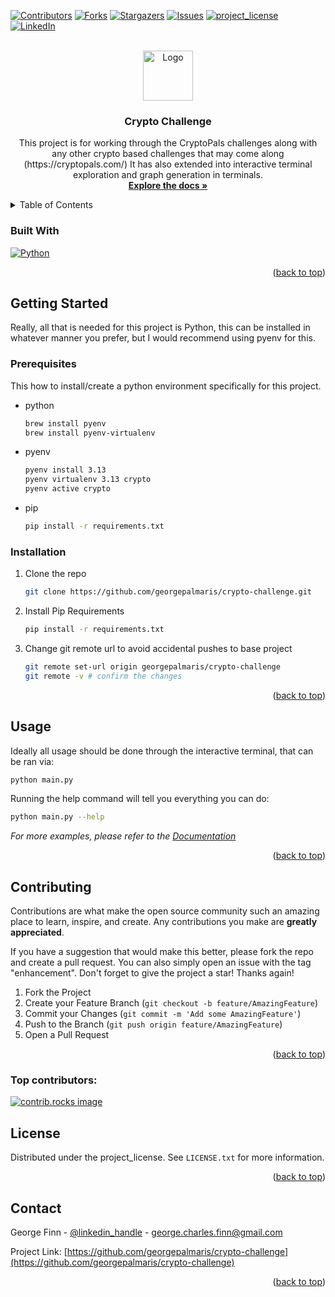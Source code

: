 <!-- Improved compatibility of back to top link: See: https://github.com/othneildrew/Best-README-Template/pull/73 -->
<a id="readme-top"></a>

<!-- PROJECT SHIELDS -->
<!--
*** I'm using markdown "reference style" links for readability.
*** Reference links are enclosed in brackets [ ] instead of parentheses ( ).
*** See the bottom of this document for the declaration of the reference variables
*** for contributors-url, forks-url, etc. This is an optional, concise syntax you may use.
*** https://www.markdownguide.org/basic-syntax/#reference-style-links
-->
[![Contributors][contributors-shield]][contributors-url]
[![Forks][forks-shield]][forks-url]
[![Stargazers][stars-shield]][stars-url]
[![Issues][issues-shield]][issues-url]
[![project_license][license-shield]][license-url]
[![LinkedIn][linkedin-shield]][linkedin-url]


<!-- PROJECT LOGO -->
<br />
<div align="center">
  <a href="https://github.com/georgepalmaris/crypto-challenge">
    <img src="https://www.webopedia.com/wp-content/uploads/1996/10/what-is-cryptography-scaled.webp" alt="Logo" width="80" height="80">
  </a>

<h3 align="center">Crypto Challenge</h3>

  <p align="center">
    This project is for working through the CryptoPals challenges along with any other crypto based challenges that may come along (https://cryptopals.com/)
    It has also extended into interactive terminal exploration and graph generation in terminals.
    <br />
    <a href="https://github.com/georgegeorgepalmaris/crypto-challenge/tree/main/docs"><strong>Explore the docs »</strong></a>
    <br />
  </p>
</div>



<!-- TABLE OF CONTENTS -->
<details>
  <summary>Table of Contents</summary>
  <ol>
    <li><a href="#built-with">Built With</a></li>
    <li>
      <a href="#getting-started">Getting Started</a>
      <ul>
        <li><a href="#prerequisites">Prerequisites</a></li>
        <li><a href="#installation">Installation</a></li>
      </ul>
    </li>
    <li><a href="#usage">Usage</a></li>
    <li><a href="#contributing">Contributing</a></li>
    <li><a href="#license">License</a></li>
    <li><a href="#contact">Contact</a></li>
  </ol>
</details>


### Built With

[![Python][PythonBadge]][Python-url]

<p align="right">(<a href="#readme-top">back to top</a>)</p>



<!-- GETTING STARTED -->
## Getting Started

Really, all that is needed for this project is Python, this can be installed in whatever manner you prefer, but I would recommend using pyenv for this.

### Prerequisites

This how to install/create a python environment specifically for this project.
* python
  ```sh
  brew install pyenv
  brew install pyenv-virtualenv
  ```
* pyenv
  ```sh
  pyenv install 3.13
  pyenv virtualenv 3.13 crypto
  pyenv active crypto
  ```
* pip
  ```sh
  pip install -r requirements.txt
  ```

### Installation

1. Clone the repo
   ```sh
   git clone https://github.com/georgepalmaris/crypto-challenge.git
   ```
2. Install Pip Requirements
   ```sh
   pip install -r requirements.txt
   ```
3. Change git remote url to avoid accidental pushes to base project
   ```sh
   git remote set-url origin georgepalmaris/crypto-challenge
   git remote -v # confirm the changes
   ```

<p align="right">(<a href="#readme-top">back to top</a>)</p>



<!-- USAGE EXAMPLES -->
## Usage

Ideally all usage should be done through the interactive terminal, that can be ran via:

   ```sh
   python main.py
   ```

Running the help command will tell you everything you can do:

   ```sh
   python main.py --help
   ```

_For more examples, please refer to the [Documentation](https://github.com/georgegeorgepalmaris/crypto-challenge/tree/main/docs)_

<p align="right">(<a href="#readme-top">back to top</a>)</p>

<!-- CONTRIBUTING -->
## Contributing

Contributions are what make the open source community such an amazing place to learn, inspire, and create. Any contributions you make are **greatly appreciated**.

If you have a suggestion that would make this better, please fork the repo and create a pull request. You can also simply open an issue with the tag "enhancement".
Don't forget to give the project a star! Thanks again!

1. Fork the Project
2. Create your Feature Branch (`git checkout -b feature/AmazingFeature`)
3. Commit your Changes (`git commit -m 'Add some AmazingFeature'`)
4. Push to the Branch (`git push origin feature/AmazingFeature`)
5. Open a Pull Request

<p align="right">(<a href="#readme-top">back to top</a>)</p>

### Top contributors:

<a href="https://github.com/georgepalmaris/crypto-challenge/graphs/contributors">
  <img src="https://contrib.rocks/image?repo=georgepalmaris/crypto-challenge" alt="contrib.rocks image" />
</a>



<!-- LICENSE -->
## License

Distributed under the project_license. See `LICENSE.txt` for more information.

<p align="right">(<a href="#readme-top">back to top</a>)</p>



<!-- CONTACT -->
## Contact

George Finn - [@linkedin_handle](https://www.linkedin.com/in/georgefinn/) - george.charles.finn@gmail.com

Project Link: [https://github.com/georgepalmaris/crypto-challenge](https://github.com/georgepalmaris/crypto-challenge)

<p align="right">(<a href="#readme-top">back to top</a>)</p>


<!-- MARKDOWN LINKS & IMAGES -->
<!-- https://www.markdownguide.org/basic-syntax/#reference-style-links -->
[contributors-shield]: https://img.shields.io/github/contributors/georgepalmaris/crypto-challenge.svg?style=for-the-badge
[contributors-url]: https://github.com/georgepalmaris/crypto-challenge/graphs/contributors
[forks-shield]: https://img.shields.io/github/forks/georgepalmaris/crypto-challenge.svg?style=for-the-badge
[forks-url]: https://github.com/georgepalmaris/crypto-challenge/network/members
[stars-shield]: https://img.shields.io/github/stars/georgepalmaris/crypto-challenge.svg?style=for-the-badge
[stars-url]: https://github.com/georgepalmaris/crypto-challenge/stargazers
[issues-shield]: https://img.shields.io/github/issues/georgepalmaris/crypto-challenge.svg?style=for-the-badge
[issues-url]: https://github.com/georgepalmaris/crypto-challenge/issues
[license-shield]: https://img.shields.io/github/license/georgepalmaris/crypto-challenge.svg?style=for-the-badge
[license-url]: https://github.com/georgepalmaris/crypto-challenge/blob/master/LICENSE.txt
[linkedin-shield]: https://img.shields.io/badge/-LinkedIn-black.svg?style=for-the-badge&logo=linkedin&colorB=555
[linkedin-url]: https://www.linkedin.com/in/georgefinn/ 
[PythonBadge]: https://img.shields.io/badge/python-3670A0?style=for-the-badge&logo=python&logoColor=ffdd54
[Python-url]: https://www.python.org/